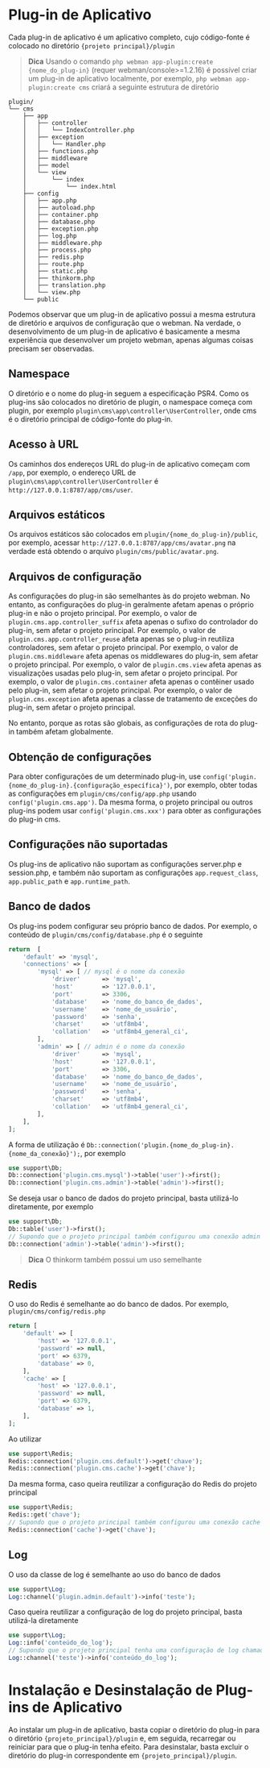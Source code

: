 # Plug-in de Aplicativo
Cada plug-in de aplicativo é um aplicativo completo, cujo código-fonte é colocado no diretório `{projeto principal}/plugin`

> **Dica**
> Usando o comando `php webman app-plugin:create {nome_do_plug-in}` (requer webman/console>=1.2.16) é possível criar um plug-in de aplicativo localmente, por exemplo, `php webman app-plugin:create cms` criará a seguinte estrutura de diretório

```plaintext
plugin/
└── cms
    ├── app
    │   ├── controller
    │   │   └── IndexController.php
    │   ├── exception
    │   │   └── Handler.php
    │   ├── functions.php
    │   ├── middleware
    │   ├── model
    │   └── view
    │       └── index
    │           └── index.html
    ├── config
    │   ├── app.php
    │   ├── autoload.php
    │   ├── container.php
    │   ├── database.php
    │   ├── exception.php
    │   ├── log.php
    │   ├── middleware.php
    │   ├── process.php
    │   ├── redis.php
    │   ├── route.php
    │   ├── static.php
    │   ├── thinkorm.php
    │   ├── translation.php
    │   └── view.php
    └── public
```

Podemos observar que um plug-in de aplicativo possui a mesma estrutura de diretório e arquivos de configuração que o webman. Na verdade, o desenvolvimento de um plug-in de aplicativo é basicamente a mesma experiência que desenvolver um projeto webman, apenas algumas coisas precisam ser observadas.

## Namespace
O diretório e o nome do plug-in seguem a especificação PSR4. Como os plug-ins são colocados no diretório de plugin, o namespace começa com plugin, por exemplo `plugin\cms\app\controller\UserController`, onde cms é o diretório principal de código-fonte do plug-in.

## Acesso à URL
Os caminhos dos endereços URL do plug-in de aplicativo começam com `/app`, por exemplo, o endereço URL de `plugin\cms\app\controller\UserController` é `http://127.0.0.1:8787/app/cms/user`.

## Arquivos estáticos
Os arquivos estáticos são colocados em `plugin/{nome_do_plug-in}/public`, por exemplo, acessar `http://127.0.0.1:8787/app/cms/avatar.png` na verdade está obtendo o arquivo `plugin/cms/public/avatar.png`.

## Arquivos de configuração
As configurações do plug-in são semelhantes às do projeto webman. No entanto, as configurações do plug-in geralmente afetam apenas o próprio plug-in e não o projeto principal.
Por exemplo, o valor de `plugin.cms.app.controller_suffix` afeta apenas o sufixo do controlador do plug-in, sem afetar o projeto principal.
Por exemplo, o valor de `plugin.cms.app.controller_reuse` afeta apenas se o plug-in reutiliza controladores, sem afetar o projeto principal.
Por exemplo, o valor de `plugin.cms.middleware` afeta apenas os middlewares do plug-in, sem afetar o projeto principal.
Por exemplo, o valor de `plugin.cms.view` afeta apenas as visualizações usadas pelo plug-in, sem afetar o projeto principal.
Por exemplo, o valor de `plugin.cms.container` afeta apenas o contêiner usado pelo plug-in, sem afetar o projeto principal.
Por exemplo, o valor de `plugin.cms.exception` afeta apenas a classe de tratamento de exceções do plug-in, sem afetar o projeto principal.

No entanto, porque as rotas são globais, as configurações de rota do plug-in também afetam globalmente.

## Obtenção de configurações
Para obter configurações de um determinado plug-in, use `config('plugin.{nome_do_plug-in}.{configuração_específica}')`, por exemplo, obter todas as configurações em `plugin/cms/config/app.php` usando `config('plugin.cms.app')`.
Da mesma forma, o projeto principal ou outros plug-ins podem usar `config('plugin.cms.xxx')` para obter as configurações do plug-in cms.

## Configurações não suportadas
Os plug-ins de aplicativo não suportam as configurações server.php e session.php, e também não suportam as configurações `app.request_class`, `app.public_path` e `app.runtime_path`.

## Banco de dados
Os plug-ins podem configurar seu próprio banco de dados. Por exemplo, o conteúdo de `plugin/cms/config/database.php` é o seguinte
```php
return  [
    'default' => 'mysql',
    'connections' => [
        'mysql' => [ // mysql é o nome da conexão
            'driver'      => 'mysql',
            'host'        => '127.0.0.1',
            'port'        => 3306,
            'database'    => 'nome_do_banco_de_dados',
            'username'    => 'nome_de_usuário',
            'password'    => 'senha',
            'charset'     => 'utf8mb4',
            'collation'   => 'utf8mb4_general_ci',
        ],
        'admin' => [ // admin é o nome da conexão
            'driver'      => 'mysql',
            'host'        => '127.0.0.1',
            'port'        => 3306,
            'database'    => 'nome_do_banco_de_dados',
            'username'    => 'nome_de_usuário',
            'password'    => 'senha',
            'charset'     => 'utf8mb4',
            'collation'   => 'utf8mb4_general_ci',
        ],
    ],
];
```
A forma de utilização é `Db::connection('plugin.{nome_do_plug-in}.{nome_da_conexão}');`, por exemplo
```php
use support\Db;
Db::connection('plugin.cms.mysql')->table('user')->first();
Db::connection('plugin.cms.admin')->table('admin')->first();
```

Se deseja usar o banco de dados do projeto principal, basta utilizá-lo diretamente, por exemplo
```php
use support\Db;
Db::table('user')->first();
// Supondo que o projeto principal também configurou uma conexão admin
Db::connection('admin')->table('admin')->first();
```

> **Dica**
> O thinkorm também possui um uso semelhante

## Redis
O uso do Redis é semelhante ao do banco de dados. Por exemplo, `plugin/cms/config/redis.php`
```php
return [
    'default' => [
        'host' => '127.0.0.1',
        'password' => null,
        'port' => 6379,
        'database' => 0,
    ],
    'cache' => [
        'host' => '127.0.0.1',
        'password' => null,
        'port' => 6379,
        'database' => 1,
    ],
];
```
Ao utilizar
```php
use support\Redis;
Redis::connection('plugin.cms.default')->get('chave');
Redis::connection('plugin.cms.cache')->get('chave');
```

Da mesma forma, caso queira reutilizar a configuração do Redis do projeto principal
```php
use support\Redis;
Redis::get('chave');
// Supondo que o projeto principal também configurou uma conexão cache
Redis::connection('cache')->get('chave');
```

## Log
O uso da classe de log é semelhante ao uso do banco de dados
```php
use support\Log;
Log::channel('plugin.admin.default')->info('teste');
```
Caso queira reutilizar a configuração de log do projeto principal, basta utilizá-la diretamente
```php
use support\Log;
Log::info('conteúdo_do_log');
// Supondo que o projeto principal tenha uma configuração de log chamada teste
Log::channel('teste')->info('conteúdo_do_log');
```

# Instalação e Desinstalação de Plug-ins de Aplicativo
Ao instalar um plug-in de aplicativo, basta copiar o diretório do plug-in para o diretório `{projeto_principal}/plugin` e, em seguida, recarregar ou reiniciar para que o plug-in tenha efeito.
Para desinstalar, basta excluir o diretório do plug-in correspondente em `{projeto_principal}/plugin`.
